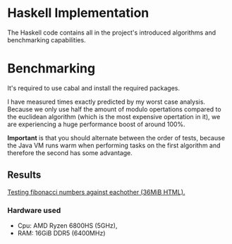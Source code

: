 # Haskell Implementation
The Haskell code contains
all in the project's introduced algorithms
and benchmarking capabilities.

# Benchmarking
It's required to use cabal and install the required
packages.

I have measured times exactly predicted by
my worst case analysis. Because we only use half
the amount of modulo opertations compared to 
the euclidean algorithm (which is the most expensive
opertation in it), we are experiencing a huge performance boost
of around 100%.

**Important** is that you should alternate between the order of tests,
because the Java VM runs warm when performing tasks on the first
algorithm and therefore the second has some advantage.

## Results
[Testing fibonacci numbers against eachother (36MiB HTML).](https://github.com/two-horned/ring/issues/3)

### Hardware used
- Cpu: AMD Ryzen 6800HS (5GHz),
- RAM: 16GiB DDR5 (6400MHz)
